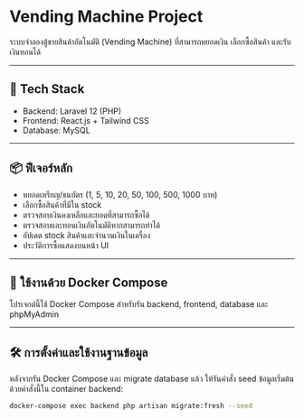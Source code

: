 # Vending Machine Project

ระบบจำลองตู้ขายสินค้าอัตโนมัติ (Vending Machine) ที่สามารถหยอดเงิน เลือกซื้อสินค้า และรับเงินทอนได้

---

## 🔧 Tech Stack

- Backend: Laravel 12 (PHP)
- Frontend: React.js + Tailwind CSS
- Database: MySQL

---

## 📦 ฟีเจอร์หลัก

- หยอดเหรียญ/ธนบัตร (1, 5, 10, 20, 50, 100, 500, 1000 บาท)
- เลือกซื้อสินค้าที่มีใน stock
- ตรวจสอบเงินคงเหลือและยอดที่สามารถซื้อได้
- ตรวจสอบและทอนเงินอัตโนมัติหากสามารถทำได้
- อัปเดต stock สินค้าและจำนวนเงินในเครื่อง
- ประวัติการซื้อแสดงบนหน้า UI

---

## 🐳 ใช้งานด้วย Docker Compose

โปรเจกต์นี้ใช้ Docker Compose สำหรับรัน backend, frontend, database และ phpMyAdmin

---

## 🛠️ การตั้งค่าและใช้งานฐานข้อมูล

หลังจากรัน Docker Compose และ migrate database แล้ว ให้รันคำสั่ง seed ข้อมูลเริ่มต้นด้วยคำสั่งนี้ใน container backend:

```bash
docker-compose exec backend php artisan migrate:fresh --seed
